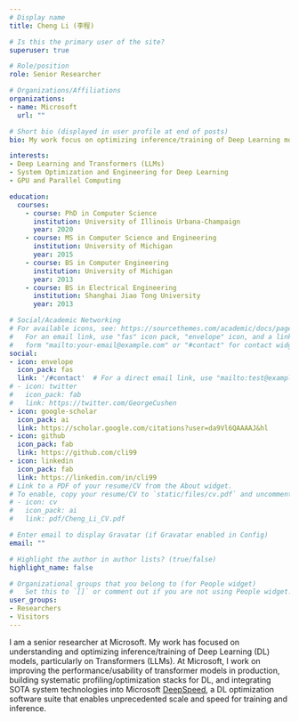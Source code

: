```yaml
---
# Display name
title: Cheng Li (李程)

# Is this the primary user of the site?
superuser: true

# Role/position
role: Senior Researcher

# Organizations/Affiliations
organizations:
- name: Microsoft
  url: ""

# Short bio (displayed in user profile at end of posts)
bio: My work focus on optimizing inference/training of Deep Learning models, particularly on Transformers (LLMs).

interests:
- Deep Learning and Transformers (LLMs)
- System Optimization and Engineering for Deep Learning
- GPU and Parallel Computing

education:
  courses:
    - course: PhD in Computer Science
      institution: University of Illinois Urbana-Champaign
      year: 2020
    - course: MS in Computer Science and Engineering
      institution: University of Michigan
      year: 2015
    - course: BS in Computer Engineering
      institution: University of Michigan
      year: 2013
    - course: BS in Electrical Engineering
      institution: Shanghai Jiao Tong University
      year: 2013

# Social/Academic Networking
# For available icons, see: https://sourcethemes.com/academic/docs/page-builder/#icons
#   For an email link, use "fas" icon pack, "envelope" icon, and a link in the
#   form "mailto:your-email@example.com" or "#contact" for contact widget.
social:
- icon: envelope
  icon_pack: fas
  link: '/#contact'  # For a direct email link, use "mailto:test@example.org".
# - icon: twitter
#   icon_pack: fab
#   link: https://twitter.com/GeorgeCushen
- icon: google-scholar
  icon_pack: ai
  link: https://scholar.google.com/citations?user=da9Vl6QAAAAJ&hl
- icon: github
  icon_pack: fab
  link: https://github.com/cli99
- icon: linkedin
  icon_pack: fab
  link: https://linkedin.com/in/cli99
# Link to a PDF of your resume/CV from the About widget.
# To enable, copy your resume/CV to `static/files/cv.pdf` and uncomment the lines below.
# - icon: cv
#   icon_pack: ai
#   link: pdf/Cheng_Li_CV.pdf

# Enter email to display Gravatar (if Gravatar enabled in Config)
email: ""

# Highlight the author in author lists? (true/false)
highlight_name: false

# Organizational groups that you belong to (for People widget)
#   Set this to `[]` or comment out if you are not using People widget.
user_groups:
- Researchers
- Visitors
---
```



<!-- I am a PhD candidate in Computer Science at the University of Illinois at Urbana-Champaign (UIUC) and a member of the [IMPACT Research Group](http://impact.crhc.illinois.edu/) led by Professor [Wen-Mei Hwu](https://ece.illinois.edu/directory/profile/w-hwu). -->

I am a senior researcher at Microsoft. <!-- My research lies in the field of GPU-accelerated applications, with an emphasis on Deep Learning (DL).  --> My work has focused on understanding and optimizing inference/training of Deep Learning (DL) models, particularly on Transformers (LLMs).
At Microsoft, I work on improving the performance/usability of transformer models in production, building systematic profiling/optimization stacks for DL, and integrating SOTA system technologies into Microsoft [DeepSpeed](https://www.deepspeed.ai/), a DL optimization software suite that enables unprecedented scale and speed for training and inference.

<!-- I received my PhD in CS from University of Illinois at Urbana-Champaign. During my PhD, I developed a number of [open-source tools](https://github.com/rai-project) to benchmark, profile, and summarize DL training and inference across hardware and software stacks. The tools have been used to inform system design for DL model serving and develop highly tuned GPU kernels for model inference. -->

<!-- [**I'm joining Microsoft in August！**](mailto:cli99@illinois.edu) -->

<!-- Currently I am working on [MLModelScope (CarML)](http://mlmodelscope.org/) as part of the IBM-ILLINOIS [Center for Cognitive Computing Systems Research (C3SR)](https://www.c3sr.com/). MLModelScope is an open-source, framework and hardware agnostic, extensible and customizable platform for evaluating and profiling ML models across datasets / frameworks / systems, at scale and across stack. MLModelScope is collaborating with the [MLPerf](https://mlperf.org/) community with the goal for it to be the "to-go" platform for Machine Learning inference benchmarking. -->

<!--
Cheng Li is a PhD candidate in Computer Science at the University of Illinois at Urbana-Champaign (UIUC) and a member of the IMPACT Research Group led by Professor Wen-Mei Hwu. Her research lies in the field of GPU-accelerated applications, with an emphasis on Deep Learning. Her work has focused on understanding and optimizing Deep Learning workloads. Before UIUC, she received her MS degree in Computer Science and Engineering and BS degree in Computer Engineering from University of Michigan, and another BS in Electrical Engineering from Shanghai Jiao Tong University. -->

